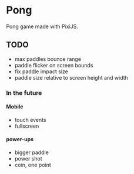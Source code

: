 # Pong

Pong game made with PixiJS.

## TODO

- max paddles bounce range
- paddle flicker on screen bounds
- fix paddle impact size
- paddle size relative to screen height and width

### In the future

#### Mobile
- touch events
- fullscreen

#### power-ups
- bigger paddle
- power shot
- coin, one point
